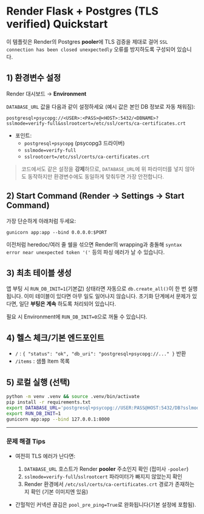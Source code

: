 # Render Flask + Postgres (TLS verified) Quickstart

이 템플릿은 Render의 Postgres **pooler**에 TLS 검증을 제대로 걸어
`SSL connection has been closed unexpectedly` 오류를 방지하도록 구성되어 있습니다.

## 1) 환경변수 설정

Render 대시보드 → **Environment**

`DATABASE_URL` 값을 다음과 같이 설정하세요 (예시 값은 본인 DB 정보로 자동 채워짐):

```
postgresql+psycopg://<USER>:<PASS>@<HOST>:5432/<DBNAME>?sslmode=verify-full&sslrootcert=/etc/ssl/certs/ca-certificates.crt
```

- 포인트:
  - `postgresql+psycopg` (psycopg3 드라이버)
  - `sslmode=verify-full`
  - `sslrootcert=/etc/ssl/certs/ca-certificates.crt`

> 코드에서도 같은 설정을 **강제**하므로, `DATABASE_URL`에 위 파라미터를 넣지 않아도 동작하지만
> 환경변수에도 동일하게 맞춰두면 가장 안전합니다.

## 2) Start Command (Render → Settings → Start Command)

가장 단순하게 아래처럼 두세요:

```
gunicorn app:app --bind 0.0.0.0:$PORT
```

이전처럼 heredoc/여러 줄 쉘을 섞으면 Render의 wrapping과 충돌해
`syntax error near unexpected token '('` 등의 파싱 에러가 날 수 있습니다.

## 3) 최초 테이블 생성

앱 부팅 시 `RUN_DB_INIT=1`(기본값) 상태라면 자동으로 `db.create_all()`이 한 번 실행됩니다.
이미 테이블이 있다면 아무 일도 일어나지 않습니다.
초기화 단계에서 문제가 있다면, 일단 **부팅은 계속** 하도록 처리되어 있습니다.

필요 시 Environment에 `RUN_DB_INIT=0`으로 꺼둘 수 있습니다.

## 4) 헬스 체크/기본 엔드포인트

- `/` : `{ "status": "ok", "db_uri": "postgresql+psycopg://..." }` 반환
- `/items` : 샘플 Item 목록

## 5) 로컬 실행 (선택)

```bash
python -m venv .venv && source .venv/bin/activate
pip install -r requirements.txt
export DATABASE_URL='postgresql+psycopg://USER:PASS@HOST:5432/DB?sslmode=verify-full&sslrootcert=/etc/ssl/certs/ca-certificates.crt'
export RUN_DB_INIT=1
gunicorn app:app --bind 127.0.0.1:8000
```

---

### 문제 해결 Tips

- 여전히 TLS 에러가 난다면:
  1. `DATABASE_URL` 호스트가 Render **pooler** 주소인지 확인 (접미사 `-pooler`)
  2. `sslmode=verify-full`/`sslrootcert` 파라미터가 빠지지 않았는지 확인
  3. Render 환경에서 `/etc/ssl/certs/ca-certificates.crt` 경로가 존재하는지 확인 (기본 이미지엔 있음)

- 간헐적인 커넥션 끊김은 `pool_pre_ping=True`로 완화됩니다(기본 설정에 포함됨).
